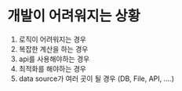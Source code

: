 # 개발이 어려워지는 상황

1. 로직이 어려워지는 경우
2. 복잡한 계산을 하는 경우
3. api를 사용해야하는 경우
4. 최적화를 해야하는 경우
5. data source가 여러 곳이 될 경우 (DB, File, API, ....)
